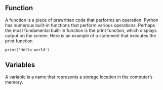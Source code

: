 ## Function

A function is a piece of prewritten code that performs an operation. 
Python has numerous built-in functions that perform various operations.
Perhaps the most fundamental built-in function is the print function, which displays output on the screen. Here is an example of a statement that executes the print function

    print('Hello world')

## Variables
A variable is a name that represents a storage location in the computer’s
memory.